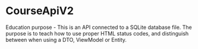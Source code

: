 # CourseApiV2
Education purpose - This is an API connected to a SQLite database file. The purpose is to teach how to use proper HTML status codes, and distinguish between when using a DTO, ViewModel or Entity.

